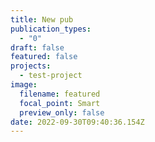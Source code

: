```yaml
---
title: New pub
publication_types:
  - "0"
draft: false
featured: false
projects:
  - test-project
image:
  filename: featured
  focal_point: Smart
  preview_only: false
date: 2022-09-30T09:40:36.154Z
---
```

